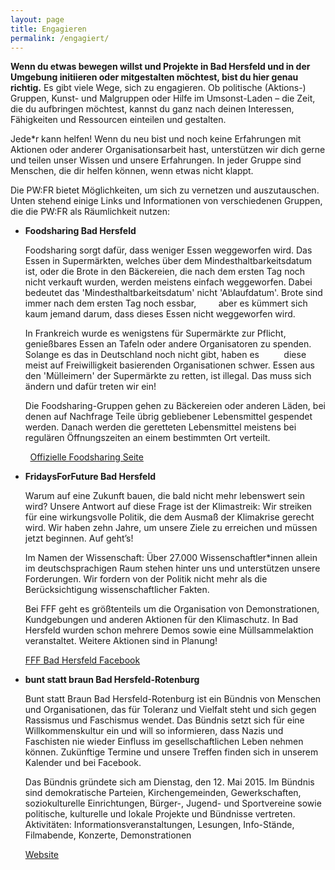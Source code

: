 ```yaml
---
layout: page
title: Engagieren
permalink: /engagiert/
---
```

**Wenn du etwas bewegen willst und Projekte in Bad Hersfeld und in der 
Umgebung initiieren oder mitgestalten möchtest, bist du hier genau richtig.** Es gibt 
viele Wege, sich zu engagieren. Ob politische (Aktions-) Gruppen, Kunst- und Malgruppen oder Hilfe im Umsonst-Laden – die Zeit, die du aufbringen möchtest, kannst du ganz nach deinen Interessen, Fähigkeiten und Ressourcen einteilen und gestalten.

Jede\*r kann helfen! Wenn du neu bist und noch keine Erfahrungen mit 
Aktionen oder anderer Organisationsarbeit hast, unterstützen wir dich gerne und teilen unser Wissen und unsere Erfahrungen. In jeder Gruppe sind Menschen, die dir helfen können, 
wenn etwas nicht klappt.

Die PW:FR bietet Möglichkeiten, um sich zu vernetzen und auszutauschen. Unten stehend einige Links und Informationen von verschiedenen Gruppen, die die PW:FR als Räumlichkeit nutzen:

- **Foodsharing Bad Hersfeld**

	Foodsharing sorgt dafür, dass weniger Essen weggeworfen wird. Das Essen in Supermärkten, welches über dem Mindesthaltbarkeitsdatum ist, oder die Brote in den Bäckereien, die nach dem ersten Tag noch nicht verkauft wurden, werden meistens einfach weggeworfen. Dabei bedeutet das 'Mindesthaltbarkeitsdatum' nicht 'Ablaufdatum'. Brote sind immer nach dem ersten Tag noch essbar,         aber es kümmert sich kaum jemand darum, dass dieses Essen nicht weggeworfen wird.

	In Frankreich wurde es wenigstens für Supermärkte zur Pflicht, genießbares Essen an Tafeln oder andere Organisatoren zu spenden. Solange es das in Deutschland noch nicht gibt, haben es          diese meist auf Freiwilligkeit basierenden Organisationen schwer. Essen aus den 'Mülleimern' der Supermärkte zu retten, ist illegal. Das muss sich ändern und dafür treten wir ein!

	Die Foodsharing-Gruppen gehen zu Bäckereien oder anderen Läden, bei denen auf Nachfrage Teile übrig gebliebener Lebensmittel gespendet werden. Danach werden die geretteten Lebensmittel meistens bei regulären Öffnungszeiten an einem bestimmten Ort verteilt.

        [Offizielle Foodsharing Seite](https://foodsharing.de/)

- **FridaysForFuture Bad Hersfeld**

	Warum auf eine Zukunft bauen, die bald nicht mehr lebenswert 
	sein wird? Unsere Antwort auf diese Frage ist der Klimastreik: Wir 
	streiken für eine wirkungsvolle Politik, die dem Ausmaß der
	Klimakrise gerecht wird. Wir haben zehn Jahre, um unsere Ziele 
	zu erreichen und müssen jetzt beginnen. Auf geht’s!

	Im Namen der Wissenschaft: Über 27.000 Wissenschaftler\*innen 
	allein im deutschsprachigen Raum stehen hinter uns und unterstützen 
	unsere Forderungen. Wir fordern von der Politik nicht mehr als
	die Berücksichtigung wissenschaftlicher Fakten.

	Bei FFF geht es größtenteils um die Organisation von 
	Demonstrationen, Kundgebungen und anderen Aktionen für den Klimaschutz. 
	In Bad Hersfeld wurden schon mehrere Demos sowie eine Müllsammelaktion veranstaltet.
	Weitere Aktionen sind in Planung!

	[FFF Bad Hersfeld Facebook](https://www.facebook.com/Fridays-for-future-Bad-Hersfeld-497545327737312/) 

- **bunt statt braun Bad Hersfeld-Rotenburg**

	Bunt statt Braun Bad Hersfeld-Rotenburg ist ein Bündnis von Menschen und Organisationen, das für Toleranz und Vielfalt steht und sich gegen Rassismus und Faschismus wendet. Das Bündnis setzt sich für eine Willkommenskultur ein und will so informieren, dass Nazis und Faschisten nie wieder Einfluss im gesellschaftlichen Leben nehmen können. Zukünftige Termine und unsere Treffen finden sich in unserem Kalender und bei Facebook.

	Das Bündnis gründete sich am Dienstag, den 12. Mai 2015. Im Bündnis sind demokratische Parteien, Kirchengemeinden, Gewerkschaften, soziokulturelle Einrichtungen, Bürger-, Jugend- und Sportvereine sowie politische, kulturelle und lokale Projekte und Bündnisse vertreten.
	Aktivitäten: Informationsveranstaltungen, Lesungen, Info-Stände, Filmabende, Konzerte, Demonstrationen
	
	[Website](http://buntstattbraun-hef-rof.de/h)

